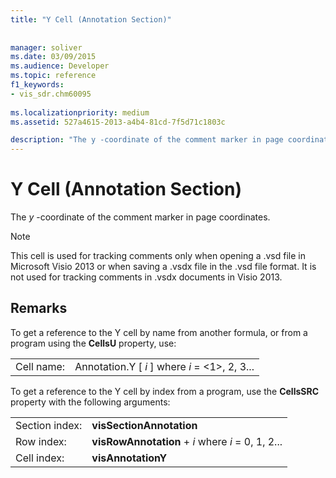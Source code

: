```yaml
---
title: "Y Cell (Annotation Section)"
 
 
manager: soliver
ms.date: 03/09/2015
ms.audience: Developer
ms.topic: reference
f1_keywords:
- vis_sdr.chm60095
 
ms.localizationpriority: medium
ms.assetid: 527a4615-2013-a4b4-81cd-7f5d71c1803c

description: "The y -coordinate of the comment marker in page coordinates."
---
```


# Y Cell (Annotation Section)

The *y*  -coordinate of the comment marker in page coordinates. 
  
> [!NOTE]
> This cell is used for tracking comments only when opening a .vsd file in Microsoft Visio 2013 or when saving a .vsdx file in the .vsd file format. It is not used for tracking comments in .vsdx documents in Visio 2013. 
  
## Remarks

To get a reference to the Y cell by name from another formula, or from a program using the **CellsU** property, use: 
  
|||
|:-----|:-----|
| Cell name:  <br/> | Annotation.Y [  *i*  ]            where  *i*  = <1>, 2, 3... |
   
To get a reference to the Y cell by index from a program, use the **CellsSRC** property with the following arguments: 
  
|||
|:-----|:-----|
| Section index:  <br/> |**visSectionAnnotation** <br/> |
| Row index:  <br/> |**visRowAnnotation** +  *i*            where  *i*  = 0, 1, 2... |
| Cell index:  <br/> |**visAnnotationY** <br/> |
   

